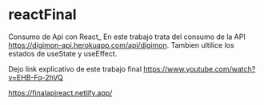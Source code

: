 # reactFinal

Consumo de Api con React_
En este trabajo trata del consumo de la API https://digimon-api.herokuapp.com/api/digimon. Tambien ultilice los estados de useState y useEffect.

Dejo link explicativo de este trabajo final https://www.youtube.com/watch?v=EHB-Fq-2hVQ

https://finalapireact.netlify.app/
